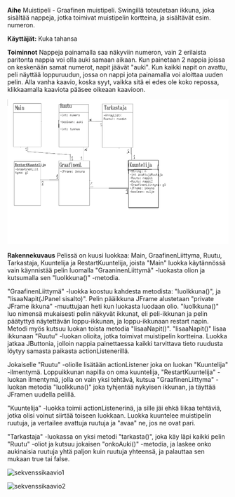 **Aihe** Muistipeli - Graafinen muistipeli. Swingillä toteutetaan ikkuna, joka sisältää nappeja, jotka toimivat muistipelin kortteina, ja sisältävät esim. numeron.

**Käyttäjät:** Kuka tahansa

**Toiminnot** 
Nappeja painamalla saa näkyviin numeron, vain 2 erilaista paritonta nappia voi olla auki samaan aikaan. Kun painetaan 2 nappia joissa on keskenään samat numerot, napit jäävät "auki". Kun kaikki napit on avattu, peli näyttää loppuruudun, jossa on nappi jota painamalla voi aloittaa uuden pelin. Alla vanha kaavio, koska syyt, vaikka sitä ei edes ole koko repossa, klikkaamalla kaaviota pääsee oikeaan kaavioon.

![kaavio](muistipeli.png)

**Rakennekuvaus**
Pelissä on kuusi luokkaa: Main, GraafinenLiittyma, Ruutu, Tarkastaja, Kuuntelija ja RestartKuuntelija, joista "Main" luokka käytännössä vain käynnistää pelin luomalla "GraaninenLiittymä" -luokasta olion ja kutsumalla sen "luoIkkuna()" -metodia.

"GraafinenLiittymä" -luokka koostuu kahdesta metodista: "luoIkkuna()", ja "lisaaNapit(JPanel sisalto)". Pelin pääikkuna JFrame alustetaan "private JFrame ikkuna" -muuttujaan heti kun luokasta luodaan olio.
"luoIkkuna()" luo nimensä mukaisesti pelin näkyvät ikkunat, eli peli-ikkunan ja pelin päätyttyä näytettävän loppu-ikkunan, ja loppu-ikkunaan restart napin. Metodi myös kutsuu luokan toista metodia "lisaaNapit()".
"lisaaNapit()" lisaa ikkunaan "Ruutu" -luokan olioita, jotka toimivat muistipelin kortteina. Luokka jatkaa JButtonia, jolloin nappia painettaessa kaikki tarvittava tieto ruudusta löytyy samasta paikasta actionListenerillä.

Jokaiselle "Ruutu" -oliolle lisätään actionListener joka on luokan "Kuuntelija" -ilmentymä.
Loppuikkunan napilla on oma kuuntelija, "RestartKuuntelija" -luokan ilmentymä, jolla on vain yksi tehtävä, kutsua "GraafinenLiittyma" -luokan metodia "luoIkkuna()" joka tyhjentää nykyisen ikkunan, ja täyttää JFramen uudella pelillä.

"Kuuntelija" -luokka toimii actionListenerinä, ja sille jäi ehkä liikaa tehtäviä, jotka olisi voinut siirtää toiseen luokkaan. Luokka kuuntelee muistipelin ruutuja, ja vertailee avattuja ruutuja ja "avaa" ne, jos ne ovat pari.

"Tarkastaja" -luokassa on yksi metodi "tarkasta()", joka käy läpi kaikki pelin "Ruutu" -oliot ja kutsuu jokaisen "onkoAuki()" -metodia, ja laskee onko aukinaisia ruutuja yhtä paljon kuin ruutuja yhteensä, ja palauttaa sen mukaan true tai false.

![sekvenssikaavio1](sekvenssi1.png)


![sekvenssikaavio2](sekvenssi2.png)
